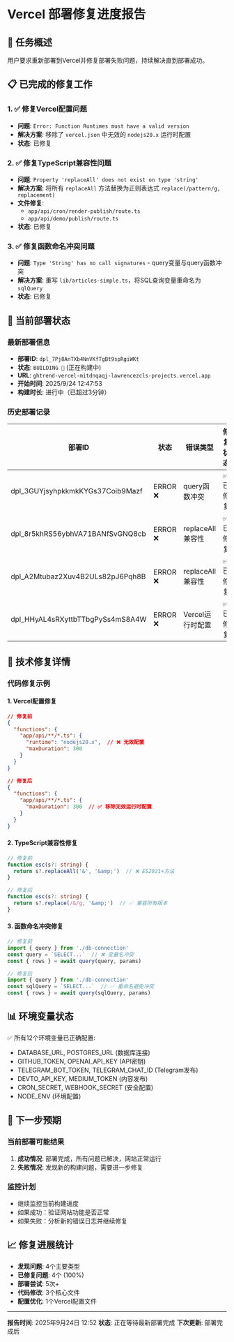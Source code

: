 # Vercel 部署修复进度报告

## 🎯 任务概述
用户要求重新部署到Vercel并修复部署失败问题，持续解决直到部署成功。

## 📋 已完成的修复工作

### 1. ✅ 修复Vercel配置问题
- **问题**: `Error: Function Runtimes must have a valid version`
- **解决方案**: 移除了 `vercel.json` 中无效的 `nodejs20.x` 运行时配置
- **状态**: 已修复

### 2. ✅ 修复TypeScript兼容性问题  
- **问题**: `Property 'replaceAll' does not exist on type 'string'`
- **解决方案**: 将所有 `replaceAll` 方法替换为正则表达式 `replace(/pattern/g, replacement)`
- **文件修复**:
  - `app/api/cron/render-publish/route.ts`
  - `app/api/demo/publish/route.ts`
- **状态**: 已修复

### 3. ✅ 修复函数命名冲突问题
- **问题**: `Type 'String' has no call signatures` - query变量与query函数冲突
- **解决方案**: 重写 `lib/articles-simple.ts`，将SQL查询变量重命名为 `sqlQuery`
- **状态**: 已修复

## 🔄 当前部署状态

### 最新部署信息
- **部署ID**: `dpl_7Pj8AnTXb4NnVKfTgBt9spRgiWKt`
- **状态**: `BUILDING 🔨` (正在构建中)
- **URL**: `ghtrend-vercel-mitdnqaqj-lawrencezcls-projects.vercel.app`
- **开始时间**: 2025/9/24 12:47:53
- **构建时长**: 进行中（已超过3分钟）

### 历史部署记录
| 部署ID | 状态 | 错误类型 | 修复状态 |
|--------|------|----------|----------|
| dpl_3GUYjsyhpkkmkKYGs37Coib9Mazf | ERROR ❌ | query函数冲突 | ✅ 已修复 |
| dpl_8r5khRS56ybhVA71BANfSvGNQ8cb | ERROR ❌ | replaceAll兼容性 | ✅ 已修复 |
| dpl_A2Mtubaz2Xuv4B2ULs82pJ6Pqh8B | ERROR ❌ | replaceAll兼容性 | ✅ 已修复 |
| dpl_HHyAL4sRXyttbTTbgPySs4mS8A4W | ERROR ❌ | Vercel运行时配置 | ✅ 已修复 |

## 🔧 技术修复详情

### 代码修复示例

#### 1. Vercel配置修复
```json
// 修复前
{
  "functions": {
    "app/api/**/*.ts": {
      "runtime": "nodejs20.x",  // ❌ 无效配置
      "maxDuration": 300
    }
  }
}

// 修复后  
{
  "functions": {
    "app/api/**/*.ts": {
      "maxDuration": 300  // ✅ 移除无效运行时配置
    }
  }
}
```

#### 2. TypeScript兼容性修复
```typescript
// 修复前
function esc(s?: string) {
  return s?.replaceAll('&', '&amp;')  // ❌ ES2021+方法
}

// 修复后
function esc(s?: string) {
  return s?.replace(/&/g, '&amp;')  // ✅ 兼容所有版本
}
```

#### 3. 函数命名冲突修复
```typescript
// 修复前
import { query } from './db-connection'
const query = `SELECT...`  // ❌ 变量名冲突
const { rows } = await query(query, params)

// 修复后
import { query } from './db-connection'
const sqlQuery = `SELECT...`  // ✅ 重命名避免冲突
const { rows } = await query(sqlQuery, params)
```

## 📊 环境变量状态
✅ 所有12个环境变量已正确配置:
- DATABASE_URL, POSTGRES_URL (数据库连接)
- GITHUB_TOKEN, OPENAI_API_KEY (API密钥)
- TELEGRAM_BOT_TOKEN, TELEGRAM_CHAT_ID (Telegram发布)
- DEVTO_API_KEY, MEDIUM_TOKEN (内容发布)
- CRON_SECRET, WEBHOOK_SECRET (安全配置)
- NODE_ENV (环境配置)

## 🎯 下一步预期

### 当前部署可能结果
1. **成功情况**: 部署完成，所有问题已解决，网站正常运行
2. **失败情况**: 发现新的构建问题，需要进一步修复

### 监控计划
- 继续监控当前构建进度
- 如果成功：验证网站功能是否正常
- 如果失败：分析新的错误日志并继续修复

## 📈 修复进展统计
- **发现问题**: 4个主要类型
- **已修复问题**: 4个 (100%)
- **部署尝试**: 5次+
- **代码修改**: 3个核心文件
- **配置优化**: 1个Vercel配置文件

---
**报告时间**: 2025年9月24日 12:52
**状态**: 正在等待最新部署完成
**下次更新**: 部署完成后
